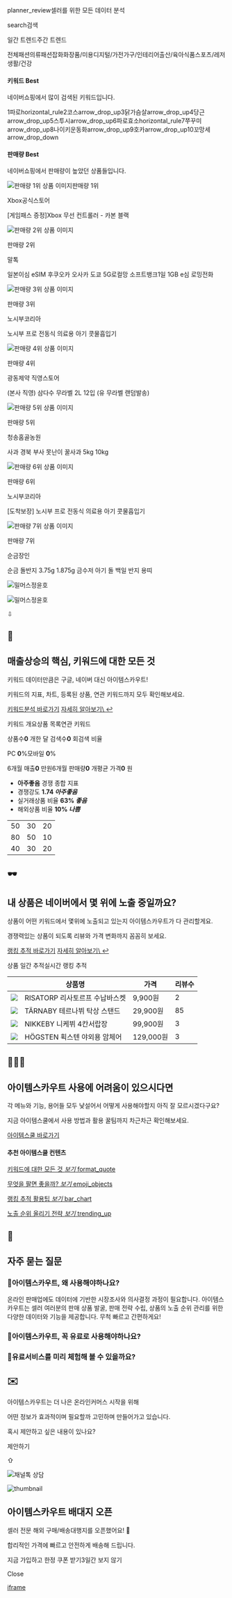 planner\_review셀러를 위한 모든 데이터 분석

search검색

일간 트렌드주간 트렌드

전체패션의류패션잡화화장품/미용디지털/가전가구/인테리어출산/육아식품스포츠/레저생활/건강

#### 키워드 Best

네이버쇼핑에서 많이 검색된 키워드입니다.

1파로horizontal\_rule2코스arrow\_drop\_up3닭가슴살arrow\_drop\_up4당근arrow\_drop\_up5스투시arrow\_drop\_up6파로효소horizontal\_rule7쭈꾸미arrow\_drop\_up8나이키운동화arrow\_drop\_up9호카arrow\_drop\_up10꼬망세arrow\_drop\_down

#### 판매량 Best

네이버쇼핑에서 판매량이 높았던 상품들입니다.

![판매량 1위 상품 이미지](https://shopping-phinf.pstatic.net/main_8274781/82747810205.7.jpg?type=f450)판매량 1위

Xbox공식스토어

\[게임패스 증정\]Xbox 무선 컨트롤러 - 카본 블랙

![판매량 2위 상품 이미지](https://shopping-phinf.pstatic.net/main_8473989/84739899624.8.jpg?type=f450)

판매량 2위

말톡

일본이심 eSIM 후쿠오카 오사카 도쿄 5G로컬망 소프트뱅크1일 1GB e심 로밍전화

![판매량 3위 상품 이미지](https://shopping-phinf.pstatic.net/main_8326625/83266257397.4.jpg?type=f450)

판매량 3위

노시부코리아

노시부 프로 전동식 의료용 아기 콧물흡입기

![판매량 4위 상품 이미지](https://shopping-phinf.pstatic.net/main_8289288/82892881441.10.jpg?type=f450)

판매량 4위

광동제약 직영스토어

(본사 직영) 삼다수 무라벨 2L 12입 (유 무라벨 랜덤발송)

![판매량 5위 상품 이미지](https://shopping-phinf.pstatic.net/main_8335589/83355896133.11.jpg?type=f450)

판매량 5위

청송홈골농원

사과 경북 부사 못난이 꿀사과 5kg 10kg

![판매량 6위 상품 이미지](https://shopping-phinf.pstatic.net/main_8833526/88335267915.5.jpg?type=f450)

판매량 6위

노시부코리아

\[도착보장\] 노시부 프로 전동식 의료용 아기 콧물흡입기

![판매량 7위 상품 이미지](https://shopping-phinf.pstatic.net/main_8527474/85274747835.22.jpg?type=f450)

판매량 7위

순금장인

순금 돌반지 3.75g 1.875g 금수저 아기 돌 백일 반지 용띠

![밀머스정윤호](https://static.itemscout.io/images/banner/3/12/1741779077216.png)

![밀머스정윤호](https://static.itemscout.io/images/banner/3/12/1741773561329.png)

⇩

## 💎

## 매출상승의 핵심, 키워드에 대한 모든 것

키워드 데이터만큼은 구글, 네이버 대신 아이템스카우트!

키워드의 지표, 차트, 등록된 상품, 연관 키워드까지 모두 확인해보세요.


[키워드분석 바로가기](https://itemscout.io/keyword) [자세히 알아보기\\
↩︎](https://school.itemscout.io/wiki/keyword/tab0)

키워드 개요상품 목록연관 키워드

상품수**0** 개한 달 검색수**0** 회검색 비율

PC **0**%모바일 **0**%

6개월 매출**0** 만원6개월 판매량**0** 개평균 가격**0** 원

- **아주좋음** 경쟁 종합 지표
- 경쟁강도 **1.74 _아주좋음_**
- 실거래상품 비율 **63% _좋음_**
- 해외상품 비율 **10% _나쁨_**

|     |     |     |
| --- | --- | --- |
| 50 | 30 | 20 |
| 80 | 50 | 10 |
| 40 | 30 | 20 |

## 🕶

## 내 상품은 네이버에서 몇 위에 노출 중일까요?

상품이 어떤 키워드에서 몇위에 노출되고 있는지 아이템스카우트가 다 관리할게요.

경쟁력있는 상품이 되도록 리뷰와 가격 변화까지 꼼꼼히 보세요.


[랭킹 추적 바로가기](https://itemscout.io/tracking/daily) [자세히 알아보기\\
↩︎](https://school.itemscout.io/tip/ranking-tracking)

상품 일간 추적실시간 랭킹 추적

|  | 상품명 | 가격 | 리뷰수 |
| --- | --- | --- | --- |
| ![](https://itemscout.io/images/img-main-item04.webp) | RISATORP 리사토르프 수납바스켓 | 9,900원 | 2 |
| ![](https://itemscout.io/images/img-main-item05.webp) | TÄRNABY 테르나뷔 탁상 스탠드 | 29,900원 | 85 |
| ![](https://itemscout.io/images/img-main-item06.webp) | NIKKEBY 니케뷔 4칸서랍장 | 99,900원 | 3 |
| ![](https://itemscout.io/images/img-main-item07.webp) | HÖGSTEN 획스텐 야외용 암체어 | 129,000원 | 3 |

## 👨🏻‍🏫

## 아이템스카우트 사용에 어려움이 있으시다면

각 메뉴와 기능, 용어들 모두 낯설어서 어떻게 사용해야할지 아직 잘 모르시겠다구요?

지금 아이템스쿨에서 사용 방법과 활용 꿀팀까지 차근차근 확인해보세요.


[아이템스쿨 바로가기](https://school.itemscout.io/)

#### 추천 아이템스쿨 컨텐츠

[키워드에 대한 모든 것 _보기_ format\_quote](https://school.itemscout.io/article/what-is-keyword-1)

[무엇을 팔면 좋을까? _보기_ emoji\_objects](https://school.itemscout.io/tip/category_search)

[랭킹 추적 활용팁 _보기_ bar\_chart](https://school.itemscout.io/tip/ranking-tracking)

[노출 순위 올리기 전략 _보기_ trending\_up](https://school.itemscout.io/article/seo-strategy-1)

## 📖

## 자주 묻는 질문

### 아이템스카우트, 왜 사용해야하나요?

온라인 판매업에도 데이터에 기반한 시장조사와 의사결정 과정이 필요합니다.
아이템스카우트는 셀러 여러분의 판매 상품 발굴, 판매 전략 수립, 상품의 노출 순위 관리를 위한 다양한 데이터와 기능을 제공합니다.
무척 빠르고 간편하게요!

### 아이템스카우트, 꼭 유료로 사용해야하나요?

### 유료서비스를 미리 체험해 볼 수 있을까요?

## ✉️

아이템스카우트는 더 나은 온라인커머스 시작을 위해

어떤 정보가 효과적이며 필요할까 고민하며 만들어가고 있습니다.

혹시 제안하고 싶은 내용이 있나요?


제안하기

⇧

![채널톡 상담](https://itemscout.io/images/ic-channel-io.png)

![thumbnail](https://itemscout.io/images/modal-thumb-driver.png)

## 아이템스카우트 배대지 오픈

셀러 전문 해외 구매/배송대행지를 오픈했어요! 🥳

합리적인 가격에 빠르고 안전하게 배송해 드립니다.

지금 가입하고 한정 쿠폰 받기3일간 보지 않기

Close

[iframe](https://td.doubleclick.net/td/ga/rul?tid=G-PHL0WGSFWB&gacid=1001666935.1742379067&gtm=45je53i0h2v881118561za200&dma=0&gcd=13l3l3l3l1l1&npa=0&pscdl=noapi&aip=1&fledge=1&frm=0&tag_exp=102482433~102587591~102717422~102788824~102803279~102813109~102814060~102825837~102879719~102887800&z=506720413)